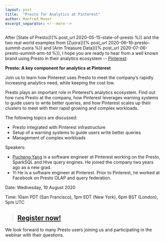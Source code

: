 ```yaml
---
layout: post
title:  "Presto for Analytics at Pinterest"
author: Manfred Moser
excerpt_separator: <!--more-->
---
```


After [State of Presto]({% post_url 2020-05-15-state-of-presto %}) and the two
real world examples from [Zuora]({% post_url 2020-06-16-presto-summit-zuora %})
and [Arm Treasure Data]({% post_url 2020-07-06-presto-summit-arm-td %}), I hope
you are ready to hear from a well known brand using Presto in their analytics
ecosystem -- [Pinterest](https://www.pinterest.com):

**Presto: A key component for analytics at Pinterest**

<!--more-->

Join us to learn how Pinterest uses Presto to meet the company’s rapidly
increasing analytics need, while keeping the cost low.

Presto plays an important role in Pinterest’s analytics ecosystem. Find out how
runs Presto at the company, how Pinterest leverages warning systems to guide
users to write better queries, and how Pinterest scales up their clusters to
meet with their rapid growing and complex workloads.

The following topics are discussed:

- Presto integrated with Pinterest infrastructure
- Setup of a warning systems to guide users write better queries
- Management of complex workloads

Speakers:

- [Pucheng Yang](https://www.linkedin.com/in/puchengy/) is a software engineer
  at Pinterest working on the Presto, SparkSQL and Hive query engines. He joined
  the company two years ago as a new grad.
- Yi He is a software engineer at Pinterest. Prior to Pinterest, he worked at
  Facebook on Presto OLAP and query federation.

Date: Wednesday, 19 August 2020

Time: 10am PDT (San Francisco), 1pm EDT (New York), 6pm BST (London), 5pm UTC

> ## [Register now!](https://bit.ly/32FfRfm)

We look forward to many Presto users joining us and participating in the webinar
with their questions.
